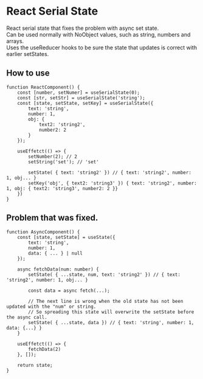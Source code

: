 # React Serial State

React serial state that fixes the problem with async set state.  
Can be used normally with NoObject values, such as string, numbers and arrays.  
Uses the useReducer hooks to be sure the state that updates is correct with earlier setStates.

## How to use

```
function ReactComponent() {
    const [number, setNumer] = useSerialState(0);
    const [str, setStr] = useSerialState('string');
    const [state, setState, setKey] = useSerialState({
        text: 'string',
        number: 1,
        obj: {
            text2: 'string2',
            number2: 2
        }
    });

    useEffetct(() => {
        setNumber(2); // 2
        setString('set'); // 'set'

        setState( { text: 'string2' }) // { text: 'string2', number: 1, obj... }
        setKey('obj', { text2: 'string3' }) { text: 'string2', number: 1, obj: { text2: 'string3', number2: 2 }}
    })
}
```

## Problem that was fixed.

```
function AsyncComponent() {
    const [state, setState] = useState({
        text: 'string',
        number: 1,
        data: { ... } | null
    });

    async fetchData(num: number) {
        setState( { ...state, num, text: 'string2' }) // { text: 'string2', number: 1, obj... }

        const data = async fetch(...);

        // The next line is wrong when the old state has not been updated with the "num" or string.
        // So spreading this state will overwrite the setState before the async call.
        setState( { ...state, data }) // { text: 'string', number: 1, data: {...} }
    }

    useEffetct(() => {
        fetchData(2)
    }, []);

    return state;
}
```
